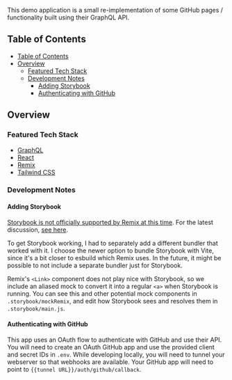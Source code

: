 This demo application is a small re-implementation of some GitHub pages / functionality built using their GraphQL API.

## Table of Contents

- [Table of Contents](#table-of-contents)
- [Overview](#overview)
  - [Featured Tech Stack](#featured-tech-stack)
  - [Development Notes](#development-notes)
    - [Adding Storybook](#adding-storybook)
    - [Authenticating with GitHub](#authenticating-with-github)

## Overview

### Featured Tech Stack

- [GraphQL](https://graphql.org/)
- [React](https://reactjs.org)
- [Remix](https://remix.run)
- [Tailwind CSS](https://tailwindcss.com)

### Development Notes

#### Adding Storybook

[Storybook is not officially supported by Remix at this time](https://github.com/remix-run/remix/issues/214). For the latest discussion, [see here](https://github.com/remix-run/remix/discussions/2481).

To get Storybook working, I had to separately add a different bundler that worked with it. I choose the newer option to bundle Storybook with Vite, since it's a bit closer to esbuild which Remix uses. In the future, it might be possible to not include a separate bundler just for Storybook.

Remix's `<Link>` component does not play nice with Storybook, so we include an aliased mock to convert it into a regular `<a>` when Storybook is running. You can see this and other potential mock components in `.storybook/mockRemix`, and edit how Storybook sees and resolves them in `.storybook/main.js`.

#### Authenticating with GitHub

This app uses an OAuth flow to authenticate with GitHub and use their API. You will need to create an OAuth GitHub app and use the provided client and secret IDs in `.env`. While developing locally, you will need to tunnel your webserver so that webhooks are available. Your GitHub app will need to point to `{{tunnel URL}}/auth/github/callback`.
